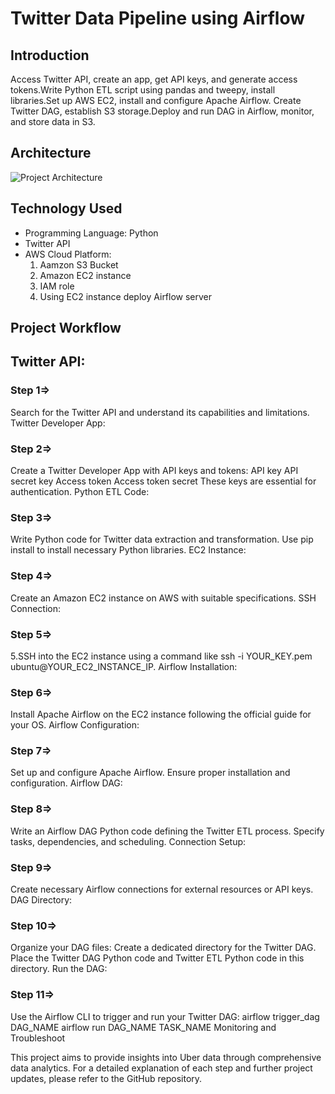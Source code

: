 # Twitter Data Pipeline using Airflow 


## Introduction

Access Twitter API, create an app, get API keys, and generate access tokens.Write Python ETL script using pandas and tweepy, install libraries.Set up AWS EC2, install and configure Apache Airflow.
Create Twitter DAG, establish S3 storage.Deploy and run DAG in Airflow, monitor, and store data in S3.

## Architecture

![Project Architecture](https://github.com/AbhishekTheCoder00/Airflow_proj1_etl_pipelin4/blob/main/Architecture%20Diagram.png)

## Technology Used

- Programming Language: Python
- Twitter API
- AWS Cloud Platform:
  1. Aamzon S3 Bucket
  2. Amazon EC2 instance
  3. IAM role
  4. Using EC2 instance deploy Airflow server


## Project Workflow

## Twitter API:

### Step 1=>
Search for the Twitter API and understand its capabilities and limitations. Twitter Developer App:
### Step 2=>
Create a Twitter Developer App with API keys and tokens: API key API secret key Access token Access token secret These keys are essential for authentication. Python ETL Code:
### Step 3=>
Write Python code for Twitter data extraction and transformation. Use pip install to install necessary Python libraries. EC2 Instance:
### Step 4=>
Create an Amazon EC2 instance on AWS with suitable specifications. SSH Connection:
### Step 5=>
5.SSH into the EC2 instance using a command like ssh -i YOUR_KEY.pem ubuntu@YOUR_EC2_INSTANCE_IP. Airflow Installation:
### Step 6=>
Install Apache Airflow on the EC2 instance following the official guide for your OS. Airflow Configuration:
### Step 7=>
Set up and configure Apache Airflow. Ensure proper installation and configuration. Airflow DAG:
### Step 8=>
Write an Airflow DAG Python code defining the Twitter ETL process. Specify tasks, dependencies, and scheduling. Connection Setup:
### Step 9=>
Create necessary Airflow connections for external resources or API keys. DAG Directory:
### Step 10=>
Organize your DAG files: Create a dedicated directory for the Twitter DAG. Place the Twitter DAG Python code and Twitter ETL Python code in this directory. Run the DAG:
### Step 11=>
Use the Airflow CLI to trigger and run your Twitter DAG: airflow trigger_dag DAG_NAME airflow run DAG_NAME TASK_NAME Monitoring and Troubleshoot


This project aims to provide insights into Uber data through comprehensive data analytics. For a detailed explanation of each step and further project updates, please refer to the GitHub repository.
